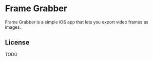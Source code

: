 #  Frame Grabber

Frame Grabber is a simple iOS app that lets you export video frames as images.

## License

TODO
